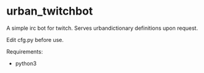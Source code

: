 # urban_twitchbot
A simple irc bot for twitch. Serves urbandictionary definitions upon request.

Edit cfg.py before use.

Requirements:
* python3
